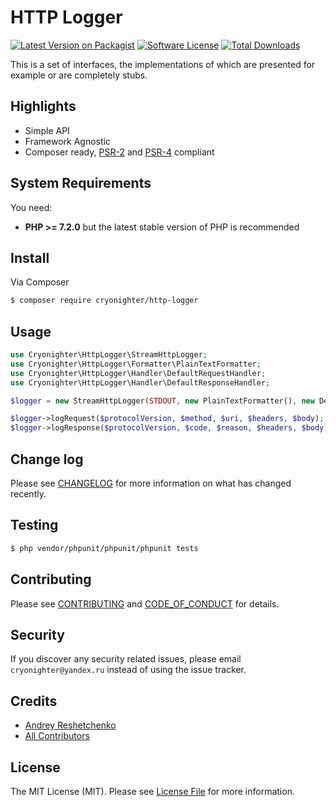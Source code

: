 # HTTP Logger

[![Latest Version on Packagist][ico-version]][link-packagist]
[![Software License][ico-license]](LICENSE)
[![Total Downloads][ico-downloads]][link-downloads]
<!-- [![Build Status][ico-travis]][link-travis] -->
<!-- [![Coverage Status][ico-scrutinizer]][link-scrutinizer] -->
<!-- [![Quality Score][ico-code-quality]][link-code-quality] -->

This is a set of interfaces, the implementations of which are presented for example or are completely stubs.

## Highlights

- Simple API
- Framework Agnostic
- Composer ready, [PSR-2][] and [PSR-4][] compliant

## System Requirements

You need:

- **PHP >= 7.2.0** but the latest stable version of PHP is recommended

## Install

Via Composer

``` bash
$ composer require cryonighter/http-logger
```

## Usage

``` php
use Cryonighter\HttpLogger\StreamHttpLogger;
use Cryonighter\HttpLogger\Formatter\PlainTextFormatter;
use Cryonighter\HttpLogger\Handler\DefaultRequestHandler;
use Cryonighter\HttpLogger\Handler\DefaultResponseHandler;

$logger = new StreamHttpLogger(STDOUT, new PlainTextFormatter(), new DefaultRequestHandler(), new DefaultResponseHandler());

$logger->logRequest($protocolVersion, $method, $uri, $headers, $body);
$logger->logResponse($protocolVersion, $code, $reason, $headers, $body);
```

## Change log

Please see [CHANGELOG](CHANGELOG.md) for more information on what has changed recently.

## Testing

``` bash
$ php vendor/phpunit/phpunit/phpunit tests
```

## Contributing

Please see [CONTRIBUTING](CONTRIBUTING.md) and [CODE_OF_CONDUCT](CODE_OF_CONDUCT.md) for details.

## Security

If you discover any security related issues, please email `cryonighter@yandex.ru` instead of using the issue tracker.

## Credits

- [Andrey Reshetchenko][link-author]
- [All Contributors][link-contributors]

## License

The MIT License (MIT). Please see [License File](LICENSE) for more information.

[PSR-2]: http://www.php-fig.org/psr/psr-2/
[PSR-4]: http://www.php-fig.org/psr/psr-4/

[ico-version]: https://img.shields.io/packagist/v/cryonighter/http-logger.svg?style=flat-square
[ico-license]: https://img.shields.io/badge/license-MIT-brightgreen.svg?style=flat-square
[ico-travis]: https://img.shields.io/travis/cryonighter/http-logger/master.svg?style=flat-square
[ico-scrutinizer]: https://img.shields.io/scrutinizer/coverage/g/cryonighter/http-logger.svg?style=flat-square
[ico-code-quality]: https://img.shields.io/scrutinizer/g/cryonighter/http-logger.svg?style=flat-square
[ico-downloads]: https://img.shields.io/packagist/dt/cryonighter/http-logger.svg?style=flat-square

[link-packagist]: https://packagist.org/packages/cryonighter/http-logger
[link-travis]: https://travis-ci.org/cryonighter/http-logger
[link-scrutinizer]: https://scrutinizer-ci.com/g/cryonighter/http-logger/code-structure
[link-code-quality]: https://scrutinizer-ci.com/g/cryonighter/http-logger
[link-downloads]: https://packagist.org/packages/cryonighter/http-logger
[link-author]: https://github.com/cryonighter
[link-contributors]: ../../contributors
